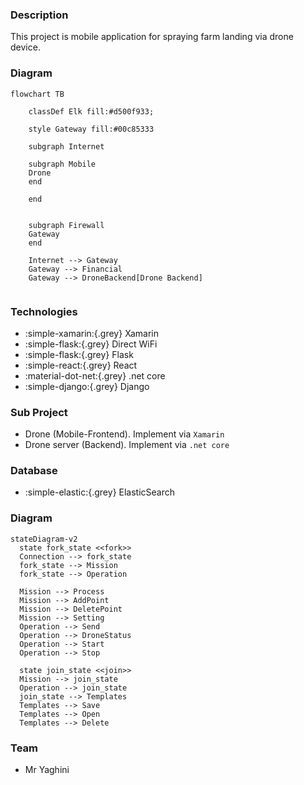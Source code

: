### Description
This project is mobile application for spraying farm landing via drone device.

### Diagram


``` mermaid
flowchart TB
    
    classDef Elk fill:#d500f933;
    
    style Gateway fill:#00c85333
    
    subgraph Internet
    
    subgraph Mobile
    Drone
    end
    
    end
    
        
    subgraph Firewall
    Gateway
    end
    
    Internet --> Gateway
    Gateway --> Financial
    Gateway --> DroneBackend[Drone Backend]
    
``` 


### Technologies

* :simple-xamarin:{.grey} Xamarin
* :simple-flask:{.grey} Direct WiFi
* :simple-flask:{.grey} Flask
* :simple-react:{.grey} React
* :material-dot-net:{.grey} .net core
* :simple-django:{.grey} Django

### Sub Project

* Drone (Mobile-Frontend). Implement via `Xamarin`
* Drone server (Backend). Implement via `.net core`

### Database
* :simple-elastic:{.grey} ElasticSearch

### Diagram
``` mermaid
stateDiagram-v2
  state fork_state <<fork>>
  Connection --> fork_state
  fork_state --> Mission
  fork_state --> Operation

  Mission --> Process
  Mission --> AddPoint
  Mission --> DeletePoint
  Mission --> Setting
  Operation --> Send
  Operation --> DroneStatus
  Operation --> Start
  Operation --> Stop

  state join_state <<join>>
  Mission --> join_state
  Operation --> join_state
  join_state --> Templates
  Templates --> Save
  Templates --> Open
  Templates --> Delete
```

### Team
* Mr Yaghini